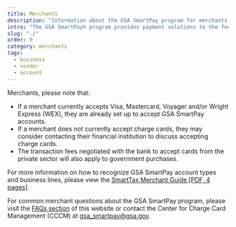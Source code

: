 ```yaml
---
title: Merchants
description: "Information about the GSA SmartPay program for merchants, vendors, and businesses."
intro: "The GSA SmartPay® program provides payment solutions to the federal government for conducting official business."
slug: "./"
order: 0
category: merchants
tags:
  - business
  - vendor
  - account
---
```


Merchants, please note that:

- If a merchant currently accepts Visa, Mastercard, Voyager and/or Wright Express (WEX), they are already set up to accept GSA SmartPay accounts.
- If a merchant does not currently accept charge cards, they may consider contacting their financial institution to discuss accepting charge cards.
- The transaction fees negotiated with the bank to accept cards from the private sector will also apply to government purchases.

For more information on how to recognize GSA SmartPay account types and business lines, please view the [SmartTax Merchant Guide [PDF, 4 pages]](/files/smartpay-vendor-guide.pdf).

For common merchant questions about the GSA SmartPay program, please visit the [FAQs section](/faq) of this website or contact the Center for Charge Card Management (CCCM) at [gsa_smartpay@gsa.gov](mailto:gsa_smartpay@gsa.gov).
